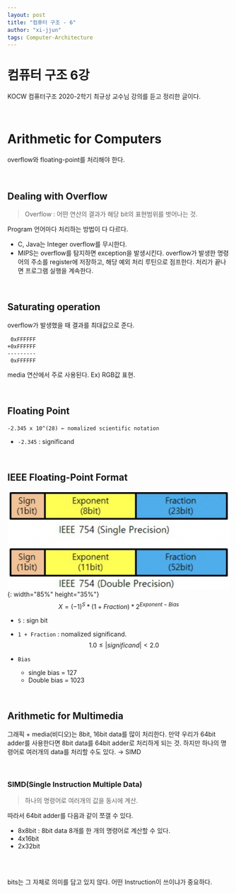 ```yaml
---
layout: post
title: "컴퓨터 구조 - 6"
author: "xi-jjun"
tags: Computer-Architecture
---
```


# 컴퓨터 구조 6강

KOCW 컴퓨터구조 2020-2학기 최규상 교수님 강의를 듣고 정리한 글이다.

<br>

# Arithmetic for Computers

overflow와 floating-point를 처리해야 한다.

<br>

## Dealing with Overflow

> Overflow : 어떤 연산의 결과가 해당 bit의 표현범위를 벗어나는 것.

Program 언어마다 처리하는 방법이 다 다르다.

- C, Java는 Integer overflow를 무시한다.
- MIPS는 overflow를 탐지하면 exception을 발생시킨다. overflow가 발생한 명령어의 주소를 register에 저장하고, 해당 예외 처리 루틴으로 점프한다. 처리가 끝나면 프로그램 실행을 계속한다.

<br>

## Saturating operation

overflow가 발생했을 때 결과를 최대값으로 준다.

```
 0xFFFFFF
+0xFFFFFF
---------
 0xFFFFFF
```

media 연산에서 주로 사용된다. Ex) RGB값 표현.

<br>

## Floating Point

```
-2.345 x 10^(28) ← nomalized scientific notation
```

- `-2.345` : significand

<br>

## IEEE Floating-Point Format

![ca6_1](https://github.com/xi-jjun/xi-jjun.github.io/blob/master/_posts/computer-architecture/img/ca6_1.png?raw=True){: width="85%" height="35%"}
$$
X=(-1)^S*(1+Fraction)*2^{Exponent-Bias}
$$

- `S` : sign bit

- `1 + Fraction` : nomalized significand.
  $$
  1.0\leq|significand|<2.0
  $$

- `Bias`

  - single bias = 127
  - Double bias = 1023

<br>

## Arithmetic for Multimedia

그래픽 + media(비디오)는 8bit, 16bit data를 많이 처리한다. 만약 우리가 64bit adder를 사용한다면 8bit data를 64bit adder로 처리하게 되는 것. 하지만 하나의 명령어로 여러개의 data를 처리할 수도 있다. → SIMD

<br>

### SIMD(Single Instruction Multiple Data)

> 하나의 명령어로 여러개의 값을 동시에 계산.

따라서 64bit adder를 다음과 같이 쪼갤 수 있다.

- 8x8bit : 8bit data 8개를 한 개의 명령어로 계산할 수 있다.
- 4x16bit
- 2x32bit

<br>

<br>

bits는 그 자체로 의미를 담고 있지 않다. 어떤 Instruction이 쓰이냐가 중요하다.
